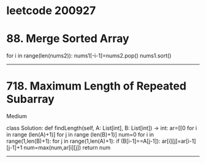leetcode  200927
=============

# 88. Merge Sorted Array

for i in range(len(nums2)):
    nums1[-i-1]=nums2.pop()
nums1.sort()

------------

# 718. Maximum Length of Repeated Subarray
Medium

class Solution:
    def findLength(self, A: List[int], B: List[int]) -> int:
        ar=[[0 for i in range (len(A)+1)] for j in range (len(B)+1)]
        num=0
        for i in range(1,len(B)+1):
            for j in range(1,len(A)+1):
                if (B[i-1]==A[j-1]):
                    ar[i][j]=ar[i-1][j-1]+1
                    num=max(num,ar[i][j])
        return num
        

------------
